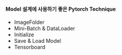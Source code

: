 #### Model 설계에 사용하기 좋은 Pytorch Technique

- ImageFolder
- Mini-Batch & DataLoader
- Initialize
- Save & Load Model 
- Tensorboard
